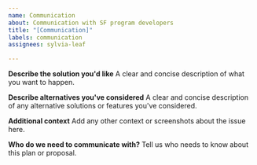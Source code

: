 ```yaml
---
name: Communication
about: Communication with SF program developers
title: "[Communication]"
labels: communication
assignees: sylvia-leaf

---
```


**Describe the solution you'd like**
A clear and concise description of what you want to happen.

**Describe alternatives you've considered**
A clear and concise description of any alternative solutions or features you've considered.

**Additional context**
Add any other context or screenshots about the issue here. 

**Who do we need to communicate with?**
Tell us who needs to know about this plan or proposal. 

